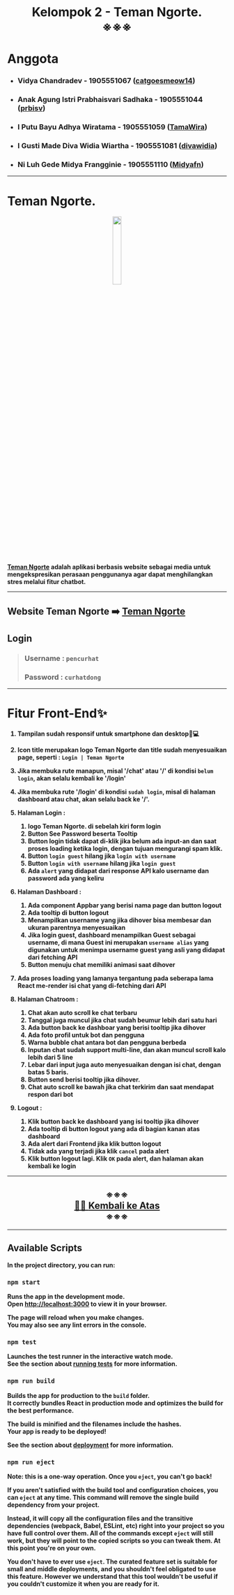 <!-- # Kelompok 2 - Teman Ngorte. -->
<a id="frontend"></a>
<h1 align="center" width="100%">
    <b>Kelompok 2 - Teman Ngorte. <br>
    ※※※
</h1>

# **Anggota**
- ### Vidya Chandradev - 1905551067 ([catgoesmeow14](https://github.com/catgoesmeow14))
- ### Anak Agung Istri Prabhaisvari Sadhaka - 1905551044 ([prbisv](https://github.com/prbisv))
- ### I Putu Bayu Adhya Wiratama - 1905551059 ([TamaWira](https://github.com/TamaWira))
- ### I Gusti Made Diva Widia Wiartha - 1905551081 ([divawidia](https://github.com/divawidia))
- ### Ni Luh Gede Midya Frangginie - 1905551110 ([Midyafn](https://github.com/Midyafn)) 
  
---
# **Teman Ngorte.**

<p align="center" width="100%">
    <img width="20%" src="https://i.ibb.co/FstxsVK/teman-ngorte-logo-01.png"> 
</p>

[Teman Ngorte](https://chatbot-app-three.vercel.app/) adalah aplikasi berbasis website sebagai media untuk mengekspresikan perasaan penggunanya agar dapat menghilangkan stres melalui fitur chatbot.

---

## **Website Teman Ngorte** ➡️ **[Teman Ngorte](https://chatbot-app-three.vercel.app/)**

## **Login**
> ### Username : `pencurhat`  
> ### Password : `curhatdong`

---

# **Fitur Front-End✨**

1. Tampilan sudah responsif untuk smartphone dan desktop📱💻
2. Icon title merupakan logo Teman Ngorte dan title  sudah menyesuaikan page, seperti : `Login | Teman Ngorte` 
3. Jika membuka rute manapun, misal '/chat' atau '/' di kondisi `belum login`, akan selalu kembali ke '/login'
4. Jika membuka rute '/login'  di kondisi `sudah login`, misal di halaman dashboard atau chat, akan selalu back ke '/'.
5. Halaman Login : 
   1. logo Teman Ngorte. di sebelah kiri form login
   2. Button See Password beserta Tooltip
   3. Button login tidak dapat di-klik jika belum ada input-an dan saat proses loading ketika login, dengan tujuan mengurangi spam klik.
   4. Button `login guest` hilang jika `login with username`
   5. Button `login with username` hilang jika `login guest`
   6. Ada `alert` yang didapat dari response API kalo username dan password ada yang keliru
6. Halaman Dashboard : 
   1. Ada component Appbar yang berisi nama page dan button logout
   2. Ada tooltip di button logout
   3. Menampilkan username yang jika dihover bisa membesar dan ukuran parentnya menyesuaikan
   4. Jika login guest, dashboard menampilkan Guest sebagai username, di mana Guest ini merupakan `username alias` yang digunakan untuk menimpa username guest yang asli yang didapat dari fetching API
   5. Button menuju chat memiliki animasi saat dihover
7. Ada proses loading yang lamanya tergantung pada seberapa lama React me-render isi chat yang di-fetching dari API
8. Halaman Chatroom : 
   1. Chat akan auto scroll ke chat terbaru
   2. Tanggal juga muncul jika chat sudah beumur lebih dari satu hari
   3. Ada button back ke dashboar yang berisi tooltip jika dihover
   4. Ada foto profil untuk bot dan pengguna
   5. Warna bubble chat antara bot dan pengguna berbeda
   6. Inputan chat sudah support multi-line, dan akan muncul scroll kalo lebih dari 5 line
   7. Lebar dari input juga auto menyesuaikan dengan isi chat, dengan batas 5 baris.
   8. Button send berisi tooltip jika dihover.
   9. Chat auto scroll ke bawah jika chat terkirim dan saat mendapat respon dari bot

9. Logout :
   1. Klik button back ke dashboard yang isi tooltip jika dihover
   2. Ada tooltip di button logout yang ada di bagian kanan atas dashboard
   3. Ada alert dari Frontend jika klik button logout
   4. Tidak ada yang terjadi jika klik `cancel` pada alert
   5. Klik button logout lagi. Klik `OK` pada alert, dan halaman akan kembali ke login

---

<h2 align="center" width="100%">
    ※※※ <br>
    <a href="#frontend">☝🏻 <b>Kembali ke Atas</a> <br>
    ※※※
</h2>

---

## Available Scripts

In the project directory, you can run:

### `npm start`

Runs the app in the development mode.\
Open [http://localhost:3000](http://localhost:3000) to view it in your browser.

The page will reload when you make changes.\
You may also see any lint errors in the console.

### `npm test`

Launches the test runner in the interactive watch mode.\
See the section about [running tests](https://facebook.github.io/create-react-app/docs/running-tests) for more information.

### `npm run build`

Builds the app for production to the `build` folder.\
It correctly bundles React in production mode and optimizes the build for the best performance.

The build is minified and the filenames include the hashes.\
Your app is ready to be deployed!

See the section about [deployment](https://facebook.github.io/create-react-app/docs/deployment) for more information.

### `npm run eject`

**Note: this is a one-way operation. Once you `eject`, you can't go back!**

If you aren't satisfied with the build tool and configuration choices, you can `eject` at any time. This command will remove the single build dependency from your project.

Instead, it will copy all the configuration files and the transitive dependencies (webpack, Babel, ESLint, etc) right into your project so you have full control over them. All of the commands except `eject` will still work, but they will point to the copied scripts so you can tweak them. At this point you're on your own.

You don't have to ever use `eject`. The curated feature set is suitable for small and middle deployments, and you shouldn't feel obligated to use this feature. However we understand that this tool wouldn't be useful if you couldn't customize it when you are ready for it.